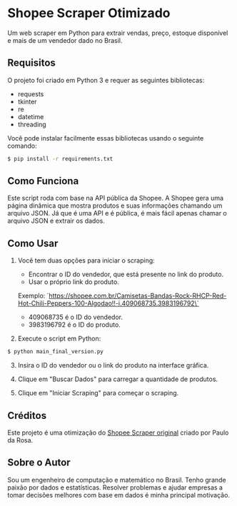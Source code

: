# Shopee Scraper Otimizado

Um web scraper em Python para extrair vendas, preço, estoque disponível e mais de um vendedor dado no Brasil.

## Requisitos

O projeto foi criado em Python 3 e requer as seguintes bibliotecas:

- requests
- tkinter
- re
- datetime
- threading

Você pode instalar facilmente essas bibliotecas usando o seguinte comando:

```bash
$ pip install -r requirements.txt
```

## Como Funciona

Este script roda com base na API pública da Shopee. A Shopee gera uma página dinâmica que mostra produtos e suas informações chamando um arquivo JSON. Já que é uma API e é pública, é mais fácil apenas chamar o arquivo JSON e extrair os dados.

## Como Usar

1. Você tem duas opções para iniciar o scraping: 
    - Encontrar o ID do vendedor, que está presente no link do produto.
    - Usar o próprio link do produto.

    Exemplo: \`https://shopee.com.br/Camisetas-Bandas-Rock-RHCP-Red-Hot-Chili-Peppers-100-Algodao!!-i.409068735.3983196792\`
  
    - 409068735 é o ID do vendedor.
    - 3983196792 é o ID do produto.

2. Execute o script em Python:

```bash
$ python main_final_version.py
```

3. Insira o ID do vendedor ou o link do produto na interface gráfica.

4. Clique em "Buscar Dados" para carregar a quantidade de produtos.

5. Clique em "Iniciar Scraping" para começar o scraping.

## Créditos

Este projeto é uma otimização do [Shopee Scraper original](https://github.com/paulodarosa/shopee-scraper) criado por Paulo da Rosa.

## Sobre o Autor

Sou um engenheiro de computação e matemático no Brasil. Tenho grande paixão por dados e estatísticas. Resolver problemas e ajudar empresas a tomar decisões melhores com base em dados é minha principal motivação.
